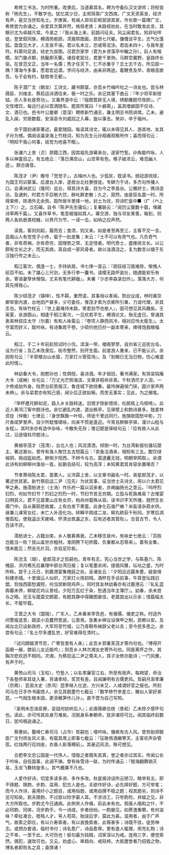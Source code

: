 <!-- { "loadSidebar": true } -->
　　希修工书法，为时所重。改隶后，当道慕其名，聘为守备队汉文讲师；将校皆称「杨先生」，不敢字也。犹忆其少日，主郑简斋广文西席。广文天资英发，经济有声，喜交当世知名士。岁庚寅，有闽人郑肖彭枢部游其家，作长歌一篇赠广文，希修尝为余诵之。余爱其次第井然，格局老炼；末路规劝处，在当时敢发此言，其眼识尤为卓越凡常。今录之：『我从海上来，前路问征夫。风尘闻君名，知非呫哔徒。登堂叙同族，樽酒劳庖厨。须眉照图画，昂昂七尺躯。慷慨谈平生，志气壮篷弧。盘盘见大才，人言良不诬。君以名未立，恐或辱泥涂。君齿未四十，与我年差符。科第何足道，经史为良图。况君宗家学（君为乡贤藻亭中翰之孙），前人有楷模。龙门屡点额，扬鬣即天衢。诸叔老犹壮，君更千里驹。马群空冀野，皇路终长驱。在昔范文正，当年一名儒；秀才任天下，仁不亦重乎？志士志千古，所见距一隅？薄海今多事，愿君宏远谟。学问与经济，由来非两途。着鞭贵及早，青眼高歌吾。与子会有约，联辔帝王都』。

　　陈子潜广文（朝龙）工诗文，藏书颇富，亦吾乡竹梅吟社之一诗友也。尝与林薇臣、刘维圭、蔡启运诗酒往来，极一时之乐。余记其塞下曲云：『年少将军新授钺，杀人多处是奇功』。又番界道中云：『版图暂辟无人境，绣额雕题尽改颜』。广文性嗜饮，每远行必以壶酒随车。题其所寓曰「十癖斋」，盖其嗜癖固不仅诗、文、酒已也。邑令叶公曼卿（意深）聘修新竹通志，兼主明志书院讲席。乙未，避乱入闽，穷居数载，安溪县令刘威招之入幕，旋以事去。癸卯，卒于福州。

　　余于国初诸家著述，最爱随园。每读其诗文，辄以未得见其人、游其地、友其子孙为憾。偶阅谈瀛录海上竹枝词，知为先生元孙翔甫观察所作；喜而得句云：『明知干我心何事，祇觉为他喜不眠』。

　　张谦六上舍（贞）原籍江西，因其祖先游幕来台，遂家竹堑。丱角能吟咏，人多以神童目之。有五绝云：『落日满空山，山空草有色。樵子破浓云，难觅幽人迹』。颇合唐音。

　　陈茂才（尹）晚号「觉觉子」，古梅州人也。少孤贫，耽读书。弱冠游琉球，为国王司训蒙事。后渡台入庠，遂居台北社寮授徒。专肆力于诗，多杰句传播人口。会满洲武公（隆阿）巡台，得其诗大喜，目为今之李昌谷。公雅好士，携诗造访。及通刺，时君方手巨觥大饮，醉叱群吏散；久之，寂然。由是狂名震一时。所得束修，除酒外无余赀。距所居半里择一地，封土为坟，将诗贮瓮中■〈疒〈癶上土下〉〉之。立石碣，自书『陈尹先生骚坛』；复署联云：『阅历尘寰数十载，埋藏诗草两千篇』。又喜作草书，笔意崛强如其人。寡交游，独与邻友某善。每到，则两人各执册类校雠，以界尺为节，一读一击，如响之应声然。

　　读竟，客剡剡起，履而去；食须，则又来。如是者至再至三，主客不交一言。芸阁山人有觉觉子小传，载于一肚皮集；末云：『士不可以有奇气也。凡负奇气者，非有奇祸，亦有奇穷，固理势之常，无足怪者。明代奇士，盛推徐文长。以公颇有文长之才，而无其病，真自成一家风骨者。故以浊酒浇之，复为数言以缀于东汉独行传之末云』。

　　稻江客次，偶逢一士，手持纨扇，书七律一首云：『疏狂结习竟难除，惭愧人前百不如。未了雄心三尺剑，无多行李一囊书。请缨无路怀逾壮，随遇能安乐有余。寄语妻孥休懊恼，丈夫有笔代耕锄』。末署『少丞李森录旧作』。落落大方，何其先得我心。

　　陈少硕茂才（镇坤），性不羁，重然诺，其事母以孝闻。割台议成，林时甫京卿举家内渡，台地田产甚多，少可委任，惟茂才素为京卿所引重，力请代理，非其志也。有咏竹杖云：『世上最难持末路，笑君劲节也依人』，固可想见其风趣矣。壬寅夏，余游圆山，相逢于稻江客次，一见欢若平生，樽酒论文，殆无虚日。曾诵其表弟林叔庄太守（尔嘉）有和人咏菊云：『卷帘人静西风冷，相对应怜太瘦生』。太守富而好义，耽吟咏，有诗集若干卷。少硕约他日抄一副本寄来，俾得饱我眼福云。

　　稻江，于二十年前赴院试时小住。滨溪一带，楼阁寥寥。自刘省三巡抚台岛，设为行省；及乙未改隶后，街市整然，别开生面。前度游人重来，已不能认识。余因有句云：『半郭楼台山水窟，万家灯火管弦场』，及『到眼已无当日物，伤心难遣此时情』。

　　林幼春大令，刚愍孙也；性倜傥，喜诗酒。年才弱冠，著书满家。有哭梁钝庵大令（成柟）长句云：『万丈光芒照海滨，文章非假命非真。千秋洒尽才人泪，一夕修成劫外身。陆贾台前思报汉，鲁连城下欲挠秦。最怜弹遍侯门铗，国计家声两未伸』。余与梁君亦有知己感，闻讣后正欲拟稿，而苦无事实；见此，为之搁笔。

　　『举杯邀月醉如泥，路入乡关路转迷。旧恨才除新恨续，杜鹃枝上鸟频啼』。此近人黄鸿汀客中题诗也。余忆避乱内渡，道出枫亭，见驿壁上和韵诗甚多。独爱林资铨（仲衡）七律云：『身世飘飘一叶轻，师徒千里远同行。旌旗故国愁中影，刀尺香闺梦里声。自少所耽惟啸咏，向来不惯是逢迎。今宵且醉枫亭驿，漫计山程与水程』。其时余亦有途中杂咏，今散失无存；惟记题是驿结句云：『应有故人从此过，沿途墙柱尽题诗』。

　　黄植亭茂才（茂清），台北人也；风流潇洒，倾倒一时，为台湾新报社骚坛盟主，著述甚伙。曾传有渔人聚饮五古短篇云：『卖鱼沽酒来，相知有三五。酣饮绿榕阴，拇战猛如虎。醉倒夕阳西，不辨今与古。莫道囊无钱，明朝举网取』。余谓此诗有如柳柳州渔翁一首，拟删去结句，较为高浑；未知黄君其肯容余置喙否？

　　节孝萧母陈太君，苗栗人。父沛霖上舍，以文章书画名一时。弟星郎茂才，以著述世其家。新竹蔡启运二尹（见先）为状其事，征当世士夫诗文，用以介太君花甲之寿。施澐舫进士（士浩）作乐府一篇以诏来者，亦阐幽扬光之意云。『呜呼烈妇烈，何如节妇节？烈妇之烈烈一时，节妇节苦无穷期。立孤与死孰难易？古惟婴臼明其义。君不见苗栗山庄有女宗，柏舟卅载殊从容。读书识字天所锺，翘然生长儒门中。自从寡鹄悲故雄，上有白发下黄童。此身化石谁尸飨？米盐凌杂菽水供。昼兼儿课宵女红，未亡人补造化功。转瞬平舆成二龙，柳丸欧荻千秋同。岁寒后凋惟孤松，使我遥企天姥峰。怀清台筑瀛之东，后有述者其管彤』。古音古节，令人百读不厌。

　　澐舫进士，占籍台南，乡人敬慕弗衰。乙未移住泉州，有咏史七绝云：『百胜岂能当一败？拔山盖世亦粗材。淮阴胯下圮桥履，负重都从忍辱来』。着有全集，惜未能见；然吉光片羽，亦自足珍矣。

　　陈沧玉（瑚），星郎茂才之哲嗣也。青年有志，究心当世之学，与陈基六、陈槐庭、洪月樵先后襄理中部台湾日报；复以笔墨余闲，提倡风雅，坛坫之盛，为时所称。尝于上元日，到鹿港宴集槐庭之处。呈诸友云：『夕阳远远露朱甍，疑是绛标建赤城。十里烟云人似织，万家灯火雨初晴。酒杯在手谈前事，牛耳登坛践旧盟。剪烛西窗愁漏短，何当禁断晓鸡声』。同时其友林幼春亦有过鹿港云：『轧轧蓝舆暮未停，柳堤花坞认曾经。夕阳万瓦红于染，愁遇当年主簿厅』。幼春，余未尝与之晤。沧玉与箴盘交颇密，有题其静中得趣图甚佳，老箴尝出以示余；惜篇幅太长，不能毕载。

　　王晋之大令（国瑞），广东人，乙未春来宰吾邑，有循儒、循吏之称。时适外间警报迭至，跳梁小丑蠢然思逞，公患焉。急集乡绅议设保甲之制，民赖以安。及闻台北已设新政府，大军将至竹城，公乃青鞋布袜辞父老以去；至今民多思之。余尝有句云：『名士尽多遭乱世，好官难得在清时』。

　　『试问嫦娥清节否，广寒宫里有人来』；此吾乡郭重芙茂才寄内句也。『博得开函眉一展，膝前儿女近能吟』；则吾乡人林次湘女史寄外句也。同是离怀之作，其胸次悲欢迥不相同。次湘，为蔡启运二尹之尊夫人，其子汝修亦能诗；一门风雅，有声于时。

　　黄笏山司马（玉柱），竹堑人；以名孝廉官江右，所至有政声。每朔望，命治下各塾师率其徒入署，背诵孝经，奖赏有差。且闻廉明有古儒吏风。哲嗣月溆孝廉（宗鼎）、芸溆太史（彦鸿）昆季继入仕途，方兴未艾，人咸谓好官之报也。所刻司马在日手作书画馈人，余见其题墨竹七截云：『数竿修竹参差立，雅似人家好弟昆。一气相生根本固，更添稚笋作儿孙』。直不啻为自己写照。

　　『圣明未忍诛臣罪，衮钺何妨听后人』；此唐薇卿总统（景崧）乙未除夕感怀句也。读此，亦可怜其处身万难矣。况脱身系奉朝命，犹非诸将可比。闻其临终前数日，犹呜咽追诵之。

　　蔡惠如，鳌峰仁寿司马（占华）哲嗣也；嗜吟咏，慷爽有古人风。曾赀助郑毓臣广文刊师友风义录，有载其席上即事七截云：『征歌侑酒嫩寒天，主客欢声杂管弦。红烛两行花四座，衣香人影落樽前』。其豪迈风流，殊可想见。

　　合肥李文忠公固是一代伟人，惜毁之者既失其真，誉之者亦过其实。传闻公长于吟咏，自任国事，此调不弹。曾有咏雪诗一联，为时传诵云：『银海翻腾销灭易，玉龙飞舞转旋多』。其气概果不凡也。

　　人爱作好诗，切宜多读多讲、多作多改。秋星阁诗话所云陋习，略举有五，即不择题、限韵、步韵、滥用、犯古人是也。夫欲作好诗，必先择好题，方可举笔；而今人作诗，喜用纤小之题目，或用俗题，或用自撰不稳之题；视其题劣，则诗不览可知矣。若夫限韵，不过欲以险字窘人耳。不求诗工，只夸韵险，井蛙之见，非大方所取也。步韵尤今日通病。此例宋人作俑，前此未有也。观唐人唱和之什，不必同韵、同体，况步韵乎。今一诗成，步者纷纷。一韵屡见，如蔗渣重嚼，有何滋味？牵扯凑合，桎梏人才，导人苟简，贻误后学，莫此为甚。滥用者，由于广声气，故索之即应，有以介寿索者，有以哀挽索者，此等甚多；诗既不佳，徒劳神志。或预办套语，临时书付；诗名愈广，诗品愈卑。更有逢人辄赠，用充礼物；诗之不幸，一至于此，大可伤也！偷句最为钝贼，词家深以为戒。连用三字，便觉索然。偶犯，速改可也。又云，劝虚心、审趋向、戒轻梓。大抵邀誉者乃招毁之物，博名者即败名之具；盍慎诸！

